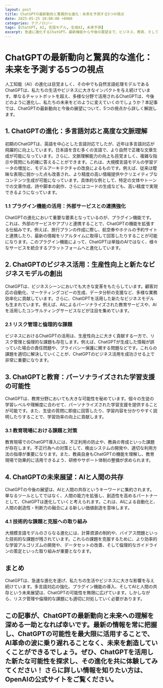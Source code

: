```yaml
---
layout: post
title: ChatGPTの最新動向と驚異的な進化：未来を予測する5つの視点
date: 2025-05-25 10:00:00 +0900
categories: テクノロジー
tags: [ChatGPT, AI, 言語モデル, 生成AI, 未来予測]
excerpt: 急速に進化するChatGPT。最新機能から今後の展望まで、ビジネス、教育、そして私たちの生活に与える影響を多角的に分析します。AI革命の波に乗り遅れないために、ぜひこの記事をご覧ください。
---
```


# ChatGPTの最新動向と驚異的な進化：未来を予測する5つの視点

人工知能（AI）の進化は目覚ましく、その中でも自然言語処理モデルであるChatGPTは、私たちの生活やビジネスに大きなインパクトを与え続けています。単なるチャットボットを超え、多様な分野で活用されるChatGPTは、今後どのように進化し、私たちの未来をどのように変えていくのでしょうか？本記事では、ChatGPTの最新動向と今後の展望について、5つの視点から詳しく解説します。


## 1. ChatGPTの進化：多言語対応と高度な文脈理解


初期のChatGPTは、英語を中心とした言語対応でしたが、近年は多言語対応が飛躍的に向上しています。日本語を含む多くの言語で、より自然で正確な文章生成が可能になっています。さらに、文脈理解能力の向上も目覚ましく、複雑な指示や質問にも的確に答えることができます。これは、大規模言語モデルの学習データの増加と、モデルアーキテクチャの改良によるものです。例えば、従来は曖昧な表現に弱かった点も改善され、より精度の高い情報提供やクリエイティブなコンテンツ生成が可能になっています。具体的な例として、特定の文体やトーンでの文章作成、詩や脚本の創作、さらにはコードの生成なども、高い精度で実現できるようになっています。


### 1.1  プラグイン機能の活用：外部サービスとの連携強化


ChatGPTの進化において重要な要素となっているのが、プラグイン機能です。これは、外部のサービスやアプリと連携することで、ChatGPTの機能を拡張する仕組みです。例えば、旅行プランの作成に際し、航空券やホテルの予約サイトと連携したり、最新の情報をリアルタイムに取得して回答したりすることが可能になります。このプラグイン機能によって、ChatGPTは単独のAIではなく、様々なサービスを統合するプラットフォームへと進化しています。


## 2. ChatGPTのビジネス活用：生産性向上と新たなビジネスモデルの創出


ChatGPTは、ビジネスシーンにおいても大きな変革をもたらしています。顧客対応の自動化、マーケティングコピーの生成、データ分析の支援など、多様な業務効率化に貢献しています。さらに、ChatGPTを活用した新たなビジネスモデルも生まれています。例えば、AIによるパーソナライズされた教育サービスや、AIを活用したコンサルティングサービスなどが注目を集めています。


### 2.1  リスク管理と倫理的な課題


ビジネスにおけるChatGPTの活用は、生産性向上に大きく貢献する一方で、リスク管理と倫理的な課題も存在します。例えば、ChatGPTが生成した情報が誤っていた場合の責任問題や、プライバシー保護に関する問題などです。これらの課題を適切に解決していくことが、ChatGPTのビジネス活用を成功させる上で非常に重要になります。


## 3. ChatGPTと教育：パーソナライズされた学習支援の可能性


ChatGPTは、教育分野においても大きな可能性を秘めています。個々の生徒の学習レベルや理解度に合わせて、パーソナライズされた学習支援を提供することが可能です。また、生徒の質問に即座に回答したり、学習内容を分かりやすく説明したりすることで、学習効率の向上に貢献します。


### 3.1  教育現場における課題と対策


教育現場でのChatGPT導入には、不正利用の防止や、教員の育成といった課題が存在します。不正行為への対策として、検出システムの開発や、適切な利用方法の指導が重要になります。また、教員自身もChatGPTの機能を理解し、教育現場で効果的に活用できるよう、研修やサポート体制の整備が求められます。


## 4. ChatGPTの未来展望：AIと人間の共存


ChatGPTの今後の展望は、AIと人間の共存というキーワードに集約されます。単なるツールとしてではなく、人間の能力を拡張し、創造性を高めるパートナーとして、ChatGPTは進化していくと考えられます。これは、AIによる自動化と、人間の創造性・判断力の融合による新しい価値創造を意味します。


### 4.1  技術的な課題と克服への取り組み


大規模言語モデルのさらなる進化には、計算資源の制約や、バイアス問題といった技術的な課題が残されています。これらの課題を克服するために、より効率的な学習アルゴリズムの開発や、データセットの改善、そして倫理的なガイドラインの策定といった取り組みが重要となります。


## まとめ

ChatGPTは、急速な進化を遂げ、私たちの生活やビジネスに大きな影響を与え続けています。多言語対応の強化、プラグイン機能の導入、そしてAIと人間の共存という未来展望は、ChatGPTの可能性を無限に広げています。しかしながら、リスク管理や倫理的な課題にも適切に対処していく必要があります。

この記事が、ChatGPTの最新動向と未来への理解を深める一助となれば幸いです。最新の情報を常に把握し、ChatGPTの可能性を最大限に活用することで、AI革命の波に乗り遅れることなく、未来を創造していくことができるでしょう。ぜひ、ChatGPTを活用した新たな可能性を探求し、その進化を共に体験してみてください！  さらに詳しい情報を知りたい方は、OpenAIの公式サイトをご覧ください。
---
